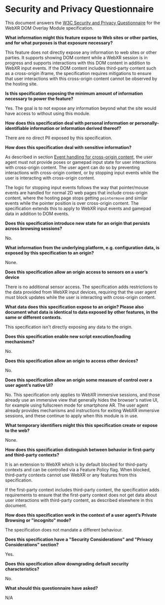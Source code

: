 # Security and Privacy Questionnaire

This document answers the [W3C Security and Privacy
Questionnaire](https://www.w3.org/TR/security-privacy-questionnaire/) for the
WebXR DOM Overlay Module specification.

**What information might this feature expose to Web sites or other parties,
and for what purposes is that exposure necessary?**

This feature does not directly expose any information to web sites or other
parties. It supports showing DOM content while a WebXR session is in progress
and supports interactions with this DOM content in addition to WebXR input
events. If the DOM content includes third-party content such as a cross-origin
iframe, the specification requires mitigations to ensure that user interactions with
this cross-origin content cannot be observed by the hosting site.

**Is this specification exposing the minimum amount of information necessary to
power the feature?**

Yes. The goal is to not expose any information beyond what the site would have
access to without using this module.

**How does this specification deal with personal information or
personally-identifiable information or information derived thereof?**

There are no direct PII exposed by this specification.

**How does this specification deal with sensitive information?**

As described in section [Event handling for cross-origin
content](https://immersive-web.github.io/dom-overlays/#cross-origin-content-events),
the user agent must not provide poses or gamepad input state for user
interactions with cross-origin content. The user agent can do so by preventing
interactions with cross-origin content, or by stopping input events while the
user is interacting with cross-origin content.

The logic for stopping input events follows the way that pointer/mouse events
are handled for normal 2D web pages that include cross-origin content, where the
hosting page stops getting `pointermove` and similar events while the pointer
position is over cross-origin content. The specification extends this to apply
to WebXR input events and gamepad data in addition to DOM events.

**Does this specification introduce new state for an origin that persists
across browsing sessions?**

No.

**What information from the underlying platform, e.g. configuration data, is
exposed by this specification to an origin?**

None.

**Does this specification allow an origin access to sensors on a user’s
device**

There is no additional sensor access. The specification adds restrictions to the
data provided from WebXR input devices, requiring that the user agent must block
updates while the user is interacting with cross-origin content.

**What data does this specification expose to an origin? Please also document
what data is identical to data exposed by other features, in the same or
different contexts.**

This specification isn't directly exposing any data to the origin.

**Does this specification enable new script execution/loading mechanisms?**

No.

**Does this specification allow an origin to access other devices?**

No.

**Does this specification allow an origin some measure of control over a user
agent’s native UI?**

No. This specification only applies to WebXR immersive sessions, and those
already use an immersive view that generally hides the browser's native UI, for
example using fullscreen mode for smartphone AR. The user agent already provides
mechanisms and instructions for exiting WebXR immersive sessions, and these
continue to apply when this module is in use.

**What temporary identifiers might this this specification create or expose to
the web?**

None.

**How does this specification distinguish between behavior in first-party and
third-party contexts?**

It is an extension to WebXR which is by default blocked for third-party contexts
and can be controlled via a Feature Policy flag. When blocked, third-party
contexts cannot use WebXR or any features from this specification.

If the first-party context includes third-party content, the specification adds
requirements to ensure that the first-party context does not get data about user
interactions with third-party content, as described elsewhere in this document.

**How does this specification work in the context of a user agent’s Private
Browsing or "incognito" mode?**

The specification does not mandate a different behaviour.

**Does this specification have a "Security Considerations" and "Privacy
Considerations" section?**

Yes.

**Does this specification allow downgrading default security characteristics?**

No.

**What should this questionnaire have asked?**

N/A
